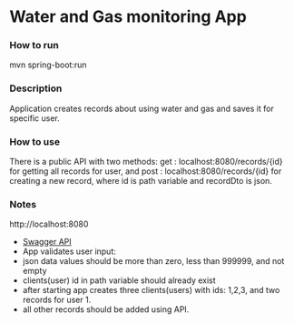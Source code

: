 # Water and Gas monitoring App

### How to run
mvn spring-boot:run

### Description
Application creates records about using water and gas and saves it for specific user.

### How to use
There is a public API with two methods:
get : localhost:8080/records/{id}
for getting all records for user,
and 
post : localhost:8080/records/{id}
for creating a new record, where id is path variable and recordDto is json.

### Notes
http://localhost:8080

* [Swagger API](http://localhost:8080/coldwater-openapi)
* App validates user input: 
* json data values should be more than zero, less than 999999, and not empty
* clients(user) id in path variable should already exist
* after starting app creates three clients(users) with ids: 1,2,3, and two records for user 1.
* all other records should be added using API.